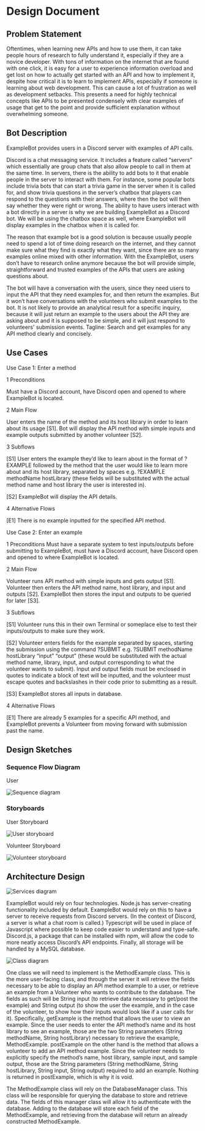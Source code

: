 # Design Document

## Problem Statement

Oftentimes, when learning new APIs and how to use them, it can take people hours of research to fully understand it, especially if they are a novice developer. With tons of information on the internet that are found with one click, it is easy for a user to experience information overload and get lost on how to actually get started with an API and how to implement it, despite how critical it is to learn to implement APIs, especially if someone is learning about web development. This can cause a lot of frustration as well as development setbacks. This presents a need for highly technical concepts like APIs to be presented condensely with clear examples of usage that get to the point and provide sufficient explanation without overwhelming someone.

## Bot Description

ExampleBot provides users in a Discord server with examples of API calls.

Discord is a chat messaging service. It includes a feature called “servers” which essentially are group chats that also allow people to call in them at the same time. In servers, there is the ability to add bots to it that enable people in the server to interact with them. For instance, some popular bots include trivia bots that can start a trivia game in the server when it is called for, and show trivia questions in the server’s chatbox that players can respond to the questions with their answers, where then the bot will then say whether they were right or wrong. The ability to have users interact with a bot directly in a server is why we are building ExampleBot as a Discord bot. We will be using the chatbox space as well, where ExampleBot will display examples in the chatbox when it is called for.

The reason that example bot is a good solution is because usually people need to spend a lot of time doing research on the internet, and they cannot make sure what they find is exactly what they want, since there are so many examples online mixed with other information. With the ExampleBot, users don’t have to research online anymore because the bot will provide simple, straightforward and trusted examples of the APIs that users are asking questions about.

The bot will have a conversation with the users, since they need users to input the API that they need examples for, and then return the examples. But it won’t have conversations with the volunteers who submit examples to the bot. It is not likely to provide an analytical result for a specific inquiry, because it will just return an example to the users about the API they are asking about and it is supposed to be simple, and it will just respond to volunteers' submission events.
Tagline: Search and get examples for any API method clearly and concisely.

## Use Cases


Use Case 1: Enter a method

1 Preconditions

  Must have a Discord account, have Discord open and opened to where ExampleBot is located.

2 Main Flow

  User enters the name of the method and its host library in order to learn about its usage [S1]. Bot will display the API method with simple inputs and example outputs submitted by another volunteer [S2].
 
3 Subflows

  [S1] User enters the example they’d like to learn about in the format of ?EXAMPLE followed by the method that the user would like to learn more about and its host library, separated by spaces e.g. ?EXAMPLE methodName hostLibrary (these fields will be substituted with the actual method name and host library the user is interested in).

  [S2] ExampleBot will display the API details.

4 Alternative Flows

  [E1] There is no example inputted for the specified API method.

Use Case 2: Enter an example

1 Preconditions
  Must have a separate system to test inputs/outputs before submitting to ExampleBot, must have a Discord account, have Discord open and opened to where ExampleBot is located.
 
2 Main Flow

  Volunteer runs API method with simple inputs and gets output [S1]. Volunteer then enters the API method name, host library, and input and outputs [S2]. ExampleBot then stores the input and outputs to be queried for later [S3].

3 Subflows

  [S1] Volunteer runs this in their own Terminal or someplace else to test their inputs/outputs to make sure they work.


  [S2] Volunteer enters fields for the example separated by spaces, starting the submission using the command ?SUBMIT e.g. ?SUBMIT methodName hostLibrary “input” “output” (these would be substituted with the actual method name, library, input, and output corresponding to what the volunteer wants to submit). Input and output fields must be enclosed in quotes to indicate a block of text will be inputted, and the volunteer must escape quotes and backslashes in their code prior to submitting as a result. 

  [S3] ExampleBot stores all inputs in database.

4 Alternative Flows

  [E1] There are already 5 examples for a specific API method, and ExampleBot prevents a Volunteer from moving forward with submission past the name.

## Design Sketches

### Sequence Flow Diagram

User

![Sequence diagram](https://github.com/BarlesCharkley75/SSW345-Design-Workshop/blob/main/design/sequence_diagram.png)

### Storyboards

User Storyboard

![User storyboard](https://github.com/BarlesCharkley75/SSW345-Design-Workshop/blob/main/design/storyboard-user.png)

Volunteer Storyboard

![Volunteer storyboard](https://github.com/BarlesCharkley75/SSW345-Design-Workshop/blob/main/design/storyboard-volunteer.png)

## Architecture Design

![Services diagram](https://github.com/BarlesCharkley75/SSW345-Design-Workshop/blob/main/design/services_diagram.png)

ExampleBot would rely on four technologies. Node.js has server-creating functionality included by default. ExampleBot would rely on this to have a server to receive requests from Discord servers. (In the context of Discord, a server is what a chat room is called.) Typescript will be used in place of Javascript where possible to keep code easier to understand and type-safe. Discord.js, a package that can be installed with npm, will allow the code to more neatly access Discord’s API endpoints. Finally, all storage will be handled by a MySQL database.

![Class diagram](https://github.com/BarlesCharkley75/SSW345-Design-Workshop/blob/main/design/class_diagram.png)

One class we will need to implement is the MethodExample class. This is the more user-facing class, and through the server it will retrieve the fields necessary to be able to display an API method example to a user, or retrieve an example from a Volunteer who wants to contribute to the database. The fields as such will be String input (to retrieve data necessary to get/post the example) and String output (to show the user the example, and in the case of the volunteer, to show how their inputs would look like if a user calls for it). Specifically, getExample is the method that allows the user to view an example. Since the user needs to enter the API method’s name and its host library to see an example, those are the two String parameters (String methodName, String hostLibrary) necessary to retrieve the example, MethodExample. postExample on the other hand is the method that allows a volunteer to add an API method example. Since the volunteer needs to explicitly specify the method’s name, host library, sample input, and sample output, those are the String parameters (String methodName, String hostLibrary, String input, String output) required to add an example. Nothing is returned in postExample, which is why it is void.

The MethodExample class will rely on the DatabaseManager class. This class will be responsible for querying the database to store and retrieve data. The fields of this manager class will allow it to authenticate with the database. Adding to the database will store each field of the MethodExample, and retrieving from the database will return an already constructed MethodExample.

